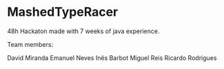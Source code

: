 # MashedTypeRacer

48h Hackaton made with 7 weeks of java experience.

Team members:

David Miranda
Emanuel Neves 
Inês Barbot
Miguel Reis 
Ricardo Rodrigues

